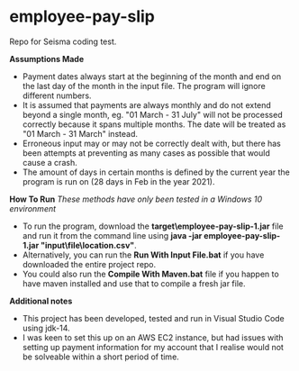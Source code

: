 # employee-pay-slip
Repo for Seisma coding test.

**Assumptions Made**
  - Payment dates always start at the beginning of the month and end on the last day of the month in the input file. The program will ignore different numbers.
  - It is assumed that payments are always monthly and do not extend beyond a single month, eg. "01 March - 31 July" will not be processed correctly because it spans multiple months. The date will be treated as "01 March - 31 March" instead.
  - Erroneous input may or may not be correctly dealt with, but there has been attempts at preventing as many cases as possible that would cause a crash.
  - The amount of days in certain months is defined by the current year the program is run on (28 days in Feb in the year 2021).

**How To Run**
  *These methods have only been tested in a Windows 10 environment*
  - To run the program, download the **target\employee-pay-slip-1.jar** file and run it from the command line using **java -jar employee-pay-slip-1.jar "input\file\location.csv"**.
  - Alternatively, you can run the **Run With Input File.bat** if you have downloaded the entire project repo.
  - You could also run the **Compile With Maven.bat** file if you happen to have maven installed and use that to compile a fresh jar file.

**Additional notes**
  - This project has been developed, tested and run in Visual Studio Code using jdk-14.
  - I was keen to set this up on an AWS EC2 instance, but had issues with setting up payment information for my account that I realise would not be solveable within a short period of time.
